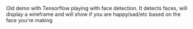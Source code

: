 Old demo with Tensorflow playing with face detection. It detects faces, will display a wireframe and will show if you are happy/sad/etc based on the face you're making

